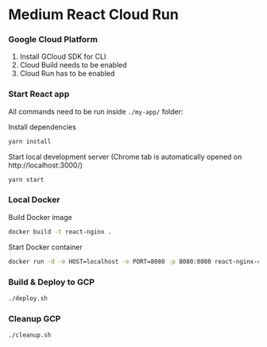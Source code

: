 # Medium React Cloud Run


### Google Cloud Platform

1. Install GCloud SDK for CLI
1. Cloud Build needs to be enabled
1. Cloud Run has to be enabled

### Start React app

All commands need to be run inside `./my-app/` folder:

Install dependencies
```sh
yarn install
```

Start local development server (Chrome tab is automatically opened on http://localhost:3000/)
```sh
yarn start
```
### Local Docker
Build Docker image
```sh
docker build -t react-nginx .
```


Start Docker container

```sh
docker run -d -e HOST=localhost -e PORT=8080 -p 8080:8080 react-nginx-cloud-run
```

### Build & Deploy to GCP
```sh
./deploy.sh
```

### Cleanup GCP 
```sh
./cleanup.sh
```